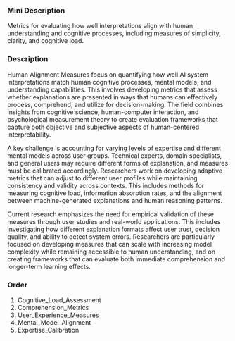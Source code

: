 ### Mini Description

Metrics for evaluating how well interpretations align with human understanding and cognitive processes, including measures of simplicity, clarity, and cognitive load.

### Description

Human Alignment Measures focus on quantifying how well AI system interpretations match human cognitive processes, mental models, and understanding capabilities. This involves developing metrics that assess whether explanations are presented in ways that humans can effectively process, comprehend, and utilize for decision-making. The field combines insights from cognitive science, human-computer interaction, and psychological measurement theory to create evaluation frameworks that capture both objective and subjective aspects of human-centered interpretability.

A key challenge is accounting for varying levels of expertise and different mental models across user groups. Technical experts, domain specialists, and general users may require different forms of explanation, and measures must be calibrated accordingly. Researchers work on developing adaptive metrics that can adjust to different user profiles while maintaining consistency and validity across contexts. This includes methods for measuring cognitive load, information absorption rates, and the alignment between machine-generated explanations and human reasoning patterns.

Current research emphasizes the need for empirical validation of these measures through user studies and real-world applications. This includes investigating how different explanation formats affect user trust, decision quality, and ability to detect system errors. Researchers are particularly focused on developing measures that can scale with increasing model complexity while remaining accessible to human understanding, and on creating frameworks that can evaluate both immediate comprehension and longer-term learning effects.

### Order

1. Cognitive_Load_Assessment
2. Comprehension_Metrics
3. User_Experience_Measures
4. Mental_Model_Alignment
5. Expertise_Calibration
